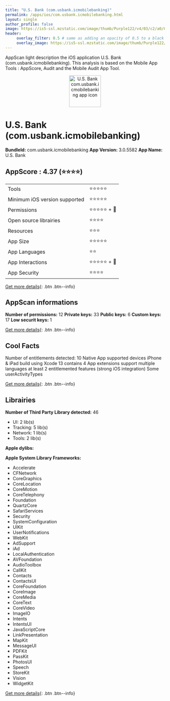 ```yaml
---
title: "U.S. Bank (com.usbank.icmobilebanking)"
permalink: /apps/ios/com.usbank.icmobilebanking.html
layout: single
author_profile: false
image: https://is5-ssl.mzstatic.com/image/thumb/Purple122/v4/03/c2/a0/03c2a0c9-b361-18a0-0ca2-ccb41780b772/AppIcon-0-1x_U007emarketing-0-7-0-85-220.png/512x512bb.jpg
header: 
     overlay_filter: 0.5 # same as adding an opacity of 0.5 to a black background
     overlay_image: https://is5-ssl.mzstatic.com/image/thumb/Purple122/v4/03/c2/a0/03c2a0c9-b361-18a0-0ca2-ccb41780b772/AppIcon-0-1x_U007emarketing-0-7-0-85-220.png/512x512bb.jpg
---
```

AppScan light description the iOS application U.S. Bank (com.usbank.icmobilebanking). This analysis is based on the Mobile App Tools : AppScore, Audit and the Mobile Audit App Tool.

  
  
<div style="text-align: center;"><img src="https://is5-ssl.mzstatic.com/image/thumb/Purple122/v4/03/c2/a0/03c2a0c9-b361-18a0-0ca2-ccb41780b772/AppIcon-0-1x_U007emarketing-0-7-0-85-220.png/512x512bb.jpg" width="100" height="100" alt="U.S. Bank com.usbank.icmobilebanking app icon"></div>  
  
# U.S. Bank (com.usbank.icmobilebanking)

**BundleId:** com.usbank.icmobilebanking
**App Version:** 3.0.5582
**App Name:** U.S. Bank


## AppScore : 4.37 (⭐️⭐️⭐️⭐️) 

<table>
<tr><td> Tools </td><td> ⭐️⭐️⭐️⭐️⭐️ </td></tr>
<tr><td> Minimum iOS version supported </td><td> ⭐️⭐️⭐️⭐️⭐️ </td></tr>
<tr><td> Permissions </td><td> ⭐️⭐️⭐️⭐️⭐️ + 🌟 </td></tr>
<tr><td> Open source librairies </td><td> ⭐️⭐️⭐️⭐️ </td></tr>
<tr><td> Resources </td><td> ⭐️⭐️⭐️ </td></tr>
<tr><td> App Size </td><td> ⭐️⭐️⭐️⭐️⭐️ </td></tr>
<tr><td> App Languages </td><td> ⭐️⭐️ </td></tr>
<tr><td> App Interactions </td><td> ⭐️⭐️⭐️⭐️⭐️ + 🌟 </td></tr>
<tr><td> App Security </td><td> ⭐️⭐️⭐️⭐️ </td></tr>
</table>

[Get more details](/pricing.html){: .btn .btn--info}  
  
## AppScan informations 

**Number of permissions:** 12
**Private keys:** 33
**Public keys:** 6
**Custom keys:** 17
**Low securit keys:** 1
  
[Get more details](/pricing.html){: .btn .btn--info}

## Cool Facts

Number of entitlements detected: 10
Native App
supported devices iPhone & iPad
build using Xcode 13
contains 4 App extensions
support multiple languages
at least 2 entitlemented features (strong iOS integration)
Some userActivityTypes
  
[Get more details](/pricing.html){: .btn .btn--info}

## Librairies 
**Number of Third Party Library detected:** 46
- UI: 2 lib(s)
- Tracking: 5 lib(s)
- Network: 1 lib(s)
- Tools: 2 lib(s)

**Apple dylibs:**


**Apple System Library Frameworks:**
- Accelerate
- CFNetwork
- CoreGraphics
- CoreLocation
- CoreMotion
- CoreTelephony
- Foundation
- QuartzCore
- SafariServices
- Security
- SystemConfiguration
- UIKit
- UserNotifications
- WebKit
- AdSupport
- iAd
- LocalAuthentication
- AVFoundation
- AudioToolbox
- CallKit
- Contacts
- ContactsUI
- CoreFoundation
- CoreImage
- CoreMedia
- CoreText
- CoreVideo
- ImageIO
- Intents
- IntentsUI
- JavaScriptCore
- LinkPresentation
- MapKit
- MessageUI
- PDFKit
- PassKit
- PhotosUI
- Speech
- StoreKit
- Vision
- WidgetKit


  
[Get more details](/pricing.html){: .btn .btn--info}

